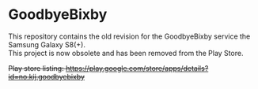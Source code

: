 # GoodbyeBixby

This repository contains the old revision for the GoodbyeBixby service the Samsung Galaxy S8(+).  
This project is now obsolete and has been removed from the Play Store.

~~Play store listing: https://play.google.com/store/apps/details?id=no.kij.goodbyebixby~~
